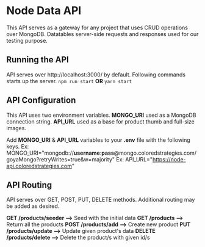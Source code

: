 # Node Data API

This API serves as a gateway for any project that uses CRUD operations over MongoDB. Datatables server-side requests and responses used for our testing purpose.

## Running the API

API serves over http://localhost:3000/ by default. Following commands starts up the server.
<code>npm run start</code> **OR** <code>yarn start</code>

## API Configuration

This API uses two environment variables. **MONGO_URI** used as a MongoDB connection string. **API_URL** used as a base for product thumb and full-size images.

Add **MONGO_URI** & **API_URL** variables to your **.env** file with the following keys.
Ex: MONGO_URI="mongodb://**username**:**pass**@mongo.coloredstrategies.com/goyaMongo?retryWrites=true&w=majority"
Ex: API_URL="https://node-api.coloredstrategies.com"

## API Routing

API serves over GET, POST, PUT, DELETE methods. Additional routing may be added as desired.

**GET /products/seeder -->** Seed with the initial data
**GET /products -->** Return all the products
**POST /products/add -->** Create new product
**PUT /products/update -->** Update given product's data
**DELETE /products/delete -->** Delete the product/s with given id/s
